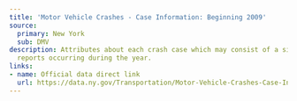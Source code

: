 ```yaml
---
title: 'Motor Vehicle Crashes - Case Information: Beginning 2009'
source:
  primary: New York
  sub: DMV
description: Attributes about each crash case which may consist of a single or multiple
  reports occurring during the year.
links:
- name: Official data direct link
  url: https://data.ny.gov/Transportation/Motor-Vehicle-Crashes-Case-Information-Beginning-2/e8ky-4vqe
---
```

